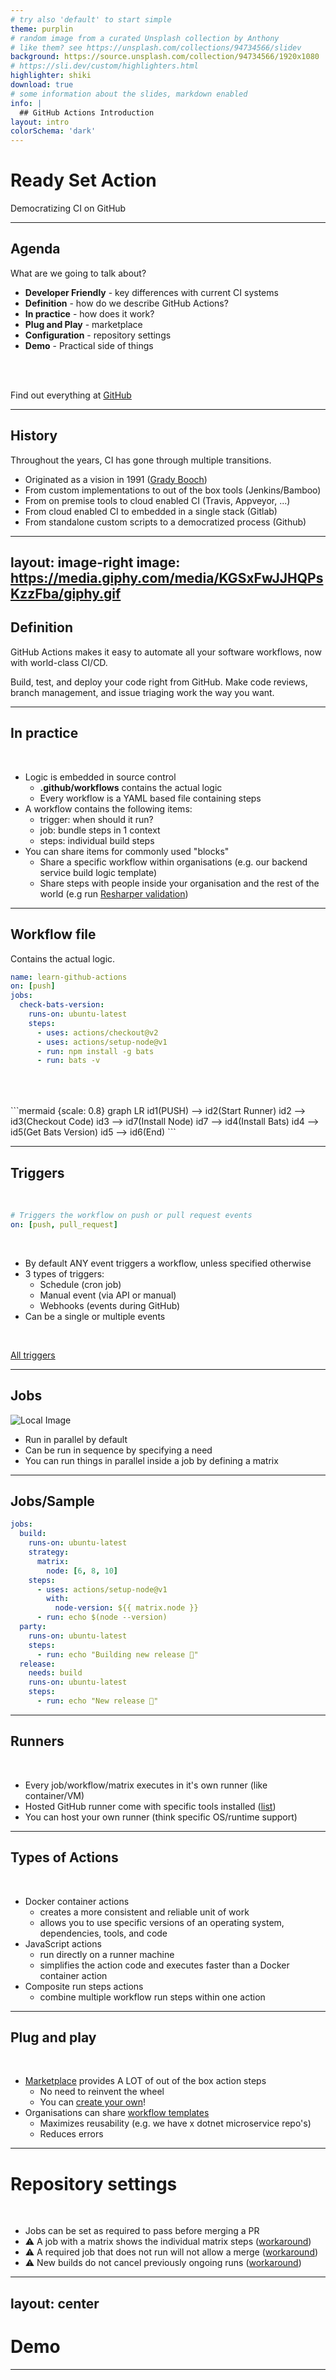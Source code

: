 ```yaml
---
# try also 'default' to start simple
theme: purplin
# random image from a curated Unsplash collection by Anthony
# like them? see https://unsplash.com/collections/94734566/slidev
background: https://source.unsplash.com/collection/94734566/1920x1080
# https://sli.dev/custom/highlighters.html
highlighter: shiki
download: true
# some information about the slides, markdown enabled
info: |
  ## GitHub Actions Introduction
layout: intro
colorSchema: 'dark'
---
```


# Ready Set Action

Democratizing CI on GitHub

<BarBottom
  title="Reach out!"
  :social="[
    { type: 'gh', username: 'jandedobbeleer' },
    { type: 'tw', username: 'jandedobbeleer' },
    { type: 'lk', username: 'jandedobbeleer' },
    { type: 'wb', username: 'ohmyposh.dev' }
  ]"
/>

---

## Agenda

What are we going to talk about?

<v-clicks>

- <mdi-emoticon-outline style="display: inline-block"/> **Developer Friendly** - key differences with current CI systems
- <mdi-account-question-outline style="display: inline-block"/> **Definition** - how do we describe GitHub Actions?
- <mdi-cog-outline style="display: inline-block"/> **In practice** - how does it work?
- <mdi-shopping-outline style="display: inline-block"/> **Plug and Play** - marketplace
- <mdi-timer-outline style="display: inline-block"/> **Configuration** - repository settings
- <mdi-rocket-launch-outline style="display: inline-block"/> **Demo** - Practical side of things

</v-clicks>

<br>
<br>

<v-click>

Find out everything at [GitHub](https://github.com/features/actions)

</v-click>

---

## History

Throughout the years, CI has gone through multiple transitions.


<v-clicks>

- <mdi-baby-bottle-outline style="display: inline-block"/> Originated as a vision in 1991 ([Grady Booch](https://twitter.com/Grady_Booch))
- <mdi-wrench-outline style="display: inline-block"/> From custom implementations to out of the box tools (Jenkins/Bamboo)
- <mdi-cloud-sync-outline style="display: inline-block"/> From on premise tools to cloud enabled CI (Travis, Appveyor, ...)
- <mdi-state-machine style="display: inline-block"/> From cloud enabled CI to embedded in a single stack (Gitlab)
- <mdi-account-group-outline style="display: inline-block"/> From standalone custom scripts to a democratized process (Github)

</v-clicks>

---
layout: image-right
image: https://media.giphy.com/media/KGSxFwJJHQPsKzzFba/giphy.gif
---

## Definition

GitHub Actions makes it easy to automate all your software workflows, now with world-class CI/CD.

Build, test, and deploy your code right from GitHub. Make code reviews, branch management, and issue triaging work the way you want.

---

## In practice

<br>
<v-clicks>

- Logic is embedded in source control
  - **.github/workflows** contains the actual logic
  - Every workflow is a YAML based file containing steps
- A workflow contains the following items:
  - trigger: when should it run?
  - job: bundle steps in 1 context
  - steps: individual build steps
- You can share items for commonly used "blocks"
  - Share a specific workflow within organisations (e.g. our backend service build logic template)
  - Share steps with people inside your organisation and the rest of the world (e.g run [Resharper validation](https://github.com/glassechidna/resharper-action))

</v-clicks>

---

## Workflow file

Contains the actual logic.

```yaml
name: learn-github-actions
on: [push]
jobs:
  check-bats-version:
    runs-on: ubuntu-latest
    steps:
      - uses: actions/checkout@v2
      - uses: actions/setup-node@v1
      - run: npm install -g bats
      - run: bats -v
```

<div style="padding-top:50px"/>
<v-click>
```mermaid {scale: 0.8}
graph LR
    id1(PUSH) --> id2(Start Runner)
    id2 --> id3(Checkout Code)
    id3 --> id7(Install Node)
    id7 --> id4(Install Bats)
    id4 --> id5(Get Bats Version)
    id5 --> id6(End)
```
</v-click>


---

## Triggers

<br>

```yaml
# Triggers the workflow on push or pull request events
on: [push, pull_request]
```

<br>

<v-clicks>

- By default ANY event triggers a workflow, unless specified otherwise
- 3 types of triggers:
  - Schedule (cron job)
  - Manual event (via API or manual)
  - Webhooks (events during GitHub)
- Can be a single or multiple events

</v-clicks>

<br>

[All triggers](https://docs.github.com/en/actions/reference/events-that-trigger-workflows)

---

## Jobs

![Local Image](/img/jobs.png)

<v-clicks>

- Run in parallel by default
- Can be run in sequence by specifying a need
- You can run things in parallel inside a job by defining a matrix

</v-clicks>

---

## Jobs/Sample

```yaml
jobs:
  build:
    runs-on: ubuntu-latest
    strategy:
      matrix:
        node: [6, 8, 10]
    steps:
      - uses: actions/setup-node@v1
        with:
          node-version: ${{ matrix.node }}
      - run: echo $(node --version)
  party:
    runs-on: ubuntu-latest
    steps:
      - run: echo "Building new release 🎉"
  release:
    needs: build
    runs-on: ubuntu-latest
    steps:
      - run: echo "New release 🎉"
```

---

## Runners

<br>

<v-clicks>

- Every job/workflow/matrix executes in it's own runner (like container/VM)
- Hosted GitHub runner come with specific tools installed ([list](https://docs.github.com/en/actions/using-github-hosted-runners/about-github-hosted-runners))
- You can host your own runner (think specific OS/runtime support)

</v-clicks>

---

## Types of Actions

<br>

<v-clicks>

- Docker container actions
  - creates a more consistent and reliable unit of work
  - allows you to use specific versions of an operating system, dependencies, tools, and code
- JavaScript actions
  - run directly on a runner machine
  - simplifies the action code and executes faster than a Docker container action
- Composite run steps actions
  - combine multiple workflow run steps within one action

</v-clicks>

---

## Plug and play

<br>

<v-clicks>

- [Marketplace](https://github.com/marketplace?type=actions) provides A LOT of out of the box action steps
  - No need to reinvent the wheel
  - You can [create your own](https://docs.github.com/en/actions/creating-actions)!
- Organisations can share [workflow templates](https://docs.github.com/en/actions/learn-github-actions/sharing-workflows-with-your-organization)
  - Maximizes reusability (e.g. we have x dotnet microservice repo's)
  - Reduces errors

</v-clicks>

---

# Repository settings

<br>

<v-clicks>

- Jobs can be set as required to pass before merging a PR
- ⚠️ A job with a matrix shows the individual matrix steps ([workaround](https://github.community/t/status-check-for-a-matrix-jobs/127354/7))
- ⚠️ A required job that does not run will not allow a merge ([workaround](https://github.com/fkirc/skip-duplicate-actions))
- ⚠️ New builds do not cancel previously ongoing runs ([workaround](https://github.com/fkirc/skip-duplicate-actions))

</v-clicks>

---
layout: center
---

# Demo

---
